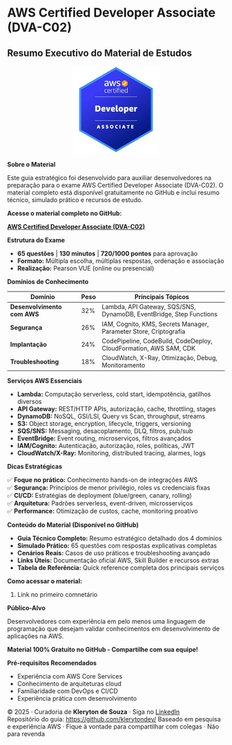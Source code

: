 # AWS Certified Developer Associate (DVA-C02)
## Resumo Executivo do Material de Estudos

<div align="center">
<img src="image.png" alt="AWS Certified Developer Associate DVA-C02" width="40%" />
</div>

**Sobre o Material**

Este guia estratégico foi desenvolvido para auxiliar desenvolvedores na preparação para o exame AWS Certified Developer Associate (DVA-C02). O material completo está disponível gratuitamente no GitHub e inclui resumo técnico, simulado prático e recursos de estudo.

**Acesse o material completo no GitHub:** 

**[AWS Certified Developer Associate (DVA-C02)](https://github.com/klerytondev/aws-certified-developer-associate-dva-c0)**

**Estrutura do Exame**
- **65 questões** | **130 minutos** | **720/1000 pontos** para aprovação
- **Formato:** Múltipla escolha, múltiplas respostas, ordenação e associação
- **Realização:** Pearson VUE (online ou presencial)

**Domínios de Conhecimento**

| Domínio | Peso | Principais Tópicos |
|---------|------|-------------------|
| **Desenvolvimento com AWS** | 32% | Lambda, API Gateway, SQS/SNS, DynamoDB, EventBridge, Step Functions |
| **Segurança** | 26% | IAM, Cognito, KMS, Secrets Manager, Parameter Store, Criptografia |
| **Implantação** | 24% | CodePipeline, CodeBuild, CodeDeploy, CloudFormation, AWS SAM, CDK |
| **Troubleshooting** | 18% | CloudWatch, X-Ray, Otimização, Debug, Monitoramento |

**Serviços AWS Essenciais**

- **Lambda:** Computação serverless, cold start, idempotência, gatilhos diversos
- **API Gateway:** REST/HTTP APIs, autorização, cache, throttling, stages
- **DynamoDB:** NoSQL, GSI/LSI, Query vs Scan, throughput, streams
- **S3:** Object storage, encryption, lifecycle, triggers, versioning
- **SQS/SNS:** Messaging, desacoplamento, DLQ, filtros, pub/sub
- **EventBridge:** Event routing, microserviços, filtros avançados
- **IAM/Cognito:** Autenticação, autorização, roles, políticas, JWT
- **CloudWatch/X-Ray:** Monitoring, distributed tracing, alarmes, logs

**Dicas Estratégicas**

✅ **Foque no prático:** Conhecimento hands-on de integrações AWS  
✅ **Segurança:** Princípios de menor privilégio, roles vs credenciais fixas  
✅ **CI/CD:** Estratégias de deployment (blue/green, canary, rolling)  
✅ **Arquitetura:** Padrões serverless, event-driven, microsserviços  
✅ **Performance:** Otimização de custos, cache, monitoring proativo  

**Conteúdo do Material (Disponível no GitHub)**

- **Guia Técnico Completo:** Resumo estratégico detalhado dos 4 domínios
- **Simulado Prático:** 65 questões com respostas explicativas completas
- **Cenários Reais:** Casos de uso práticos e troubleshooting avançado
- **Links Úteis:** Documentação oficial AWS, Skill Builder e recursos extras
- **Tabela de Referência:** Quick reference completa dos principais serviços

**Como acessar o material:**
1. Link no primeiro comnetário

**Público-Alvo**

Desenvolvedores com experiência em pelo menos uma linguagem de programação que desejam validar conhecimentos em desenvolvimento de aplicações na AWS.

**Material 100% Gratuito no GitHub - Compartilhe com sua equipe!**

**Pré-requisitos Recomendados**
- Experiência com AWS Core Services
- Conhecimento de arquiteturas cloud
- Familiaridade com DevOps e CI/CD
- Experiência prática com desenvolvimento


© 2025 · Curadoria de **Kleryton de Souza** · Siga no [LinkedIn](https://www.linkedin.com/in/kleryton-souza/)  
Repositório do guia: https://github.com/klerytondev/
Baseado em pesquisa e experiência AWS · Fique à vontade para compartilhar com colegas · Não para revenda

